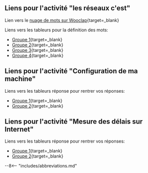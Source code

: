 ## Liens pour l'activité "les réseaux c'est"

Lien vers le [nuage de mots sur Wooclap](https://www.wooclap.com/UGFEMM){target=_blank}

Liens vers les tableurs pour la définition des mots:

<!-- ajouter target="_blank"  -->
* [Groupe 1](https://cloud.imt-atlantique.fr/index.php/apps/onlyoffice/s/YPYzoSZeDDjbkXA){target=_blank}
* [Groupe 2](https://cloud.imt-atlantique.fr/index.php/apps/onlyoffice/s/QYXSCwjjCAYDfHb){target=_blank}
* [Groupe 3](https://cloud.imt-atlantique.fr/index.php/apps/onlyoffice/s/F3M3zj9YDprX8et){target=_blank}
* [Groupe 4](https://cloud.imt-atlantique.fr/index.php/apps/onlyoffice/s/CJmQmbarSFKA9DF){target=_blank}


## Liens pour l'activité "Configuration de ma machine"

Liens vers les tableurs réponse pour rentrer vos réponses:

* [Groupe 1](https://cloud.imt-atlantique.fr/index.php/apps/onlyoffice/s/DL7YFjcYdjeCd2Z){target=_blank}
* [Groupe 2](https://cloud.imt-atlantique.fr/index.php/apps/onlyoffice/s/WjANWK5yPixqEck){target=_blank}



## Liens pour l'activité "Mesure des délais sur Internet"

Liens vers les tableurs réponse pour rentrer vos réponses:

* [Groupe 1](https://cloud.imt-atlantique.fr/index.php/apps/onlyoffice/s/cttsTiydipTBNie){target=_blank}
* [Groupe 2](https://cloud.imt-atlantique.fr/index.php/apps/onlyoffice/s/X2AQEk8qiZtt4yA){target=_blank}


--8<-- "includes/abbreviations.md"

